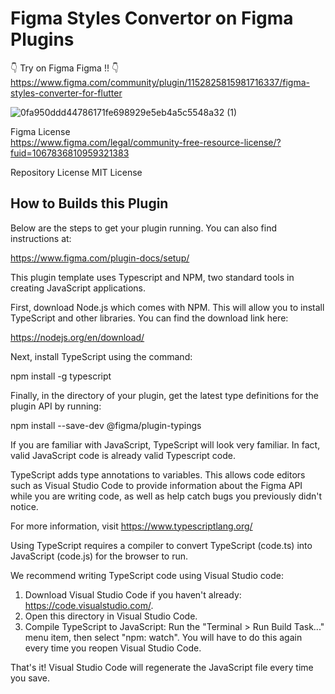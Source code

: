 # Figma Styles Convertor on Figma Plugins

👇️ Try on Figma Figma !! 👇️  
https://www.figma.com/community/plugin/1152825815981716337/figma-styles-converter-for-flutter


![0fa950ddd44786171fe698929e5eb4a5c5548a32 (1)](https://github.com/user-attachments/assets/8f82075d-de15-43c1-ae97-b8a6867f2b38)


Figma License  
https://www.figma.com/legal/community-free-resource-license/?fuid=1067836810959321383

Repository License
MIT License

## How to Builds this Plugin

Below are the steps to get your plugin running. You can also find instructions at:

  https://www.figma.com/plugin-docs/setup/

This plugin template uses Typescript and NPM, two standard tools in creating JavaScript applications.

First, download Node.js which comes with NPM. This will allow you to install TypeScript and other
libraries. You can find the download link here:

  https://nodejs.org/en/download/

Next, install TypeScript using the command:

  npm install -g typescript

Finally, in the directory of your plugin, get the latest type definitions for the plugin API by running:

  npm install --save-dev @figma/plugin-typings

If you are familiar with JavaScript, TypeScript will look very familiar. In fact, valid JavaScript code
is already valid Typescript code.

TypeScript adds type annotations to variables. This allows code editors such as Visual Studio Code
to provide information about the Figma API while you are writing code, as well as help catch bugs
you previously didn't notice.

For more information, visit https://www.typescriptlang.org/

Using TypeScript requires a compiler to convert TypeScript (code.ts) into JavaScript (code.js)
for the browser to run.

We recommend writing TypeScript code using Visual Studio code:

1. Download Visual Studio Code if you haven't already: https://code.visualstudio.com/.
2. Open this directory in Visual Studio Code.
3. Compile TypeScript to JavaScript: Run the "Terminal > Run Build Task..." menu item,
    then select "npm: watch". You will have to do this again every time
    you reopen Visual Studio Code.

That's it! Visual Studio Code will regenerate the JavaScript file every time you save.
